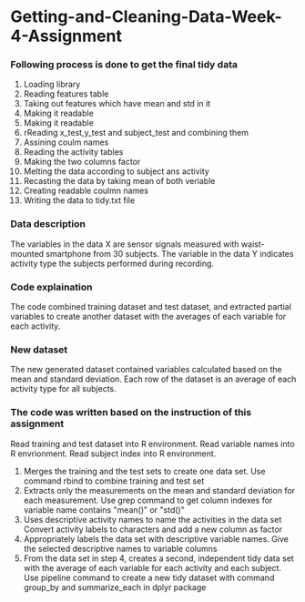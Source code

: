 # Getting-and-Cleaning-Data-Week-4-Assignment
### Following process is done to get the final tidy data
1. Loading library
2. Reading features table
3. Taking out features which have mean and std in it 
4. Making it readable
5. Making it readable
6. rReading x_test,y_test and subject_test and combining them
7. Assining coulm names 
8. Reading the activity tables
9. Making the two columns factor 
10. Melting the data according to subject ans activity
11. Recasting the data by taking mean of both veriable
12. Creating readable coulmn names
13. Writing the data to tidy.txt file



### Data description
The variables in the data X are sensor signals measured with waist-mounted smartphone from 30 subjects. The variable in the data Y indicates activity type the subjects performed during recording.

### Code explaination
The code combined training dataset and test dataset,  and extracted partial variables to create another dataset with the averages of each variable for each activity.

### New dataset
The new generated dataset contained variables calculated based on the mean and standard deviation. Each row of the dataset is an average of each activity type for all subjects.

### The code was written based on the instruction of this assignment
Read training and test dataset into R environment.
Read variable names into R envrionment.
Read subject index into R environment.

1. Merges the training and the test sets to create one data set.
Use command rbind to combine training and test set
2. Extracts only the measurements on the mean and standard deviation for each measurement.
Use grep command to get column indexes for variable name contains "mean()" or "std()"
3. Uses descriptive activity names to name the activities in the data set
Convert activity labels to characters and add a new column as factor
4. Appropriately labels the data set with descriptive variable names.
Give the selected descriptive names to variable columns
5. From the data set in step 4, creates a second, independent tidy data set with the average of each variable for each activity and each subject.
Use pipeline command to create a new tidy dataset with command group_by and summarize_each in dplyr package
